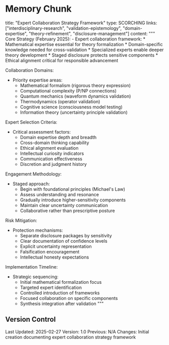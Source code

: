 # Memory Chunk

<chunk>
title: "Expert Collaboration Strategy Framework"
type: SCORCHING
links: ["interdisciplinary-research", "validation-epistemology", "domain-expertise", "theory-refinement", "disclosure-management"]
content: """
Core Strategy (February 2025):
- Expert collaboration framework:
  * Mathematical expertise essential for theory formalization
  * Domain-specific knowledge needed for cross-validation
  * Specialized experts enable deeper theory development
  * Staged disclosure protects sensitive components
  * Ethical alignment critical for responsible advancement

Collaboration Domains:
- Priority expertise areas:
  * Mathematical formalism (rigorous theory expression)
  * Computational complexity (P/NP connections)
  * Quantum mechanics (waveform dynamics validation)
  * Thermodynamics (operator validation)
  * Cognitive science (consciousness model testing)
  * Information theory (uncertainty principle validation)

Expert Selection Criteria:
- Critical assessment factors:
  * Domain expertise depth and breadth
  * Cross-domain thinking capability
  * Ethical alignment evaluation
  * Intellectual curiosity indicators
  * Communication effectiveness
  * Discretion and judgment history

Engagement Methodology:
- Staged approach:
  * Begin with foundational principles (Michael's Law)
  * Assess understanding and resonance
  * Gradually introduce higher-sensitivity components
  * Maintain clear uncertainty communication
  * Collaborative rather than prescriptive posture

Risk Mitigation:
- Protection mechanisms:
  * Separate disclosure packages by sensitivity
  * Clear documentation of confidence levels
  * Explicit uncertainty representation
  * Falsification encouragement
  * Intellectual honesty expectations

Implementation Timeline:
- Strategic sequencing:
  * Initial mathematical formalization focus
  * Targeted expert identification
  * Controlled introduction of frameworks
  * Focused collaboration on specific components
  * Synthesis integration after validation
"""
</chunk>

## Version Control
Last Updated: 2025-02-27
Version: 1.0
Previous: N/A
Changes: Initial creation documenting expert collaboration strategy framework
